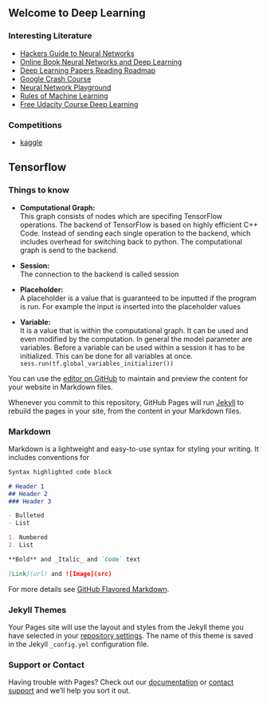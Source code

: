 ## Welcome to Deep Learning

### Interesting Literature
- [Hackers Guide to Neural Networks](http://karpathy.github.io/neuralnets/)
- [Online Book Neural Networks and Deep Learning](http://neuralnetworksanddeeplearning.com/index.html)
- [Deep Learning Papers Reading Roadmap](https://github.com/floodsung/Deep-Learning-Papers-Reading-Roadmap)
- [Google Crash Course](https://developers.google.com/machine-learning/crash-course/fitter/graph)
- [Neural Network Playground](http://playground.tensorflow.org/#activation=tanh&batchSize=10&dataset=circle&regDataset=reg-plane&learningRate=0.03&regularizationRate=0&noise=0&networkShape=4,2&seed=0.30786&showTestData=false&discretize=false&percTrainData=50&x=true&y=true&xTimesY=false&xSquared=false&ySquared=false&cosX=false&sinX=false&cosY=false&sinY=false&collectStats=false&problem=classification&initZero=false&hideText=false)
- [Rules of Machine Learning](https://developers.google.com/machine-learning/guides/rules-of-ml/)
- [Free Udacity Course Deep Learning](https://eu.udacity.com/course/deep-learning--ud730?utm_medium=referral&utm_campaign=api)

### Competitions
- [kaggle](https://www.kaggle.com/)






## Tensorflow

### Things to know
- **Computational Graph:** <br>
This graph consists of nodes which are specifing TensorFlow operations. The backend of TensorFlow is based on highly efficient C++ Code. Instead of sending each single operation to the backend, which includes overhead for switching back to python. The computational graph is send to the backend.

- **Session:**  <br> 
The connection to the backend is called session

- **Placeholder:**  <br>
A placeholder is a value that is guaranteed to be inputted if the program is run. For example the input is inserted into the placeholder values

- **Variable:**  <br>
It is a value that is within the computational graph. It can be used and even modified by the computation. In general the model parameter are variables. Before a variable can be used within a session it has to be initialized. This can be done for all variables at once. `sess.run(tf.global_variables_initializer())`









You can use the [editor on GitHub](https://github.com/steffenkoerner/Deep-Learning/edit/master/index.md) to maintain and preview the content for your website in Markdown files.

Whenever you commit to this repository, GitHub Pages will run [Jekyll](https://jekyllrb.com/) to rebuild the pages in your site, from the content in your Markdown files.

### Markdown

Markdown is a lightweight and easy-to-use syntax for styling your writing. It includes conventions for

```markdown
Syntax highlighted code block

# Header 1
## Header 2
### Header 3

- Bulleted
- List

1. Numbered
2. List

**Bold** and _Italic_ and `Code` text

[Link](url) and ![Image](src)
```

For more details see [GitHub Flavored Markdown](https://guides.github.com/features/mastering-markdown/).

### Jekyll Themes

Your Pages site will use the layout and styles from the Jekyll theme you have selected in your [repository settings](https://github.com/steffenkoerner/Deep-Learning/settings). The name of this theme is saved in the Jekyll `_config.yml` configuration file.

### Support or Contact

Having trouble with Pages? Check out our [documentation](https://help.github.com/categories/github-pages-basics/) or [contact support](https://github.com/contact) and we’ll help you sort it out.
